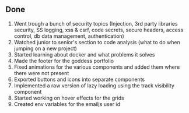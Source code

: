 ## Done

1. Went trough a bunch of security topics (Injection, 3rd party libraries security, SS logging, xss & csrf, code secrets, secure headers, access control, db data management, authentication)
2. Watched junior to senior's section to code analysis (what to do when jumping on a new project)
3. Started learning about docker and what problems it solves
4. Made the footer for the goddess portfolio 
5. Fixed animations for the various components and added them where there were not present
6. Exported buttons and icons into separate components
7. Implemented a raw version of lazy loading using the track visibility component
8. Started working on hover effects for the grids
9. Created env variables for the emailjs user id
